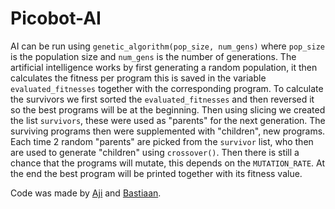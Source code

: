 # Picobot-AI
AI can be run using `genetic_algorithm(pop_size, num_gens)` where `pop_size` is the population size and `num_gens` is the number of generations. The artificial intelligence works by first generating a random population, it then calculates the fitness per program this is saved in the variable `evaluated_fitnesses` together with the corresponding program. To calculate the survivors we first sorted the `evaluated_fitnesses` and then reversed it so the best programs will be at the beginning. Then using slicing we created the list `survivors`, these were used as "parents" for the next generation. The surviving programs then were supplemented with "children", new programs. Each time 2 random "parents" are picked from the `survivor` list, who then are used to generate "children" using `crossover()`. Then there is still a chance that the programs will mutate, this depends on the `MUTATION_RATE`. At the end the best program will be printed together with its fitness value. 

Code was made by [Aji](https://github.com/securaji) and [Bastiaan](https://github.com/ezelbanaan).